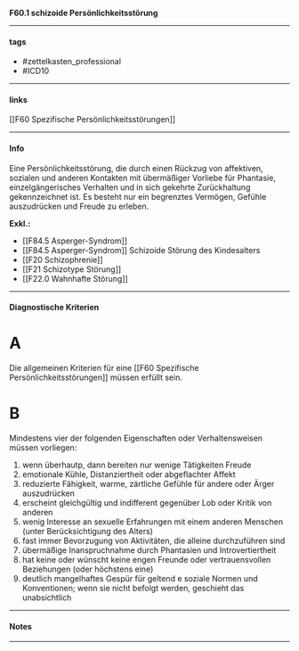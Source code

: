 __F60.1 schizoide Persönlichkeitsstörung__

___________________________________________
#### tags

- #zettelkasten_professional
- #ICD10 
___________________________________________
#### links

[[F60 Spezifische Persönlichkeitsstörungen]]

___________________________________________
#### Info
Eine Persönlichkeitsstörung, die durch einen Rückzug von affektiven, sozialen und anderen Kontakten mit übermäßiger Vorliebe für Phantasie, einzelgängerisches Verhalten und in sich gekehrte Zurückhaltung gekennzeichnet ist. Es besteht nur ein begrenztes Vermögen, Gefühle auszudrücken und Freude zu erleben.

__Exkl.:__
- [[F84.5 Asperger-Syndrom]]
- [[F84.5 Asperger-Syndrom]] Schizoide Störung des Kindesalters   
- [[F20 Schizophrenie]] 
- [[F21 Schizotype Störung]] 
- [[F22.0 Wahnhafte Störung]]
___________________________________________
#### Diagnostische Kriterien

# A
Die allgemeinen Kriterien für eine [[F60 Spezifische Persönlichkeitsstörungen]] müssen erfüllt sein.

# B
Mindestens vier der folgenden Eigenschaften oder Verhaltensweisen müssen vorliegen:

1. wenn überhautp, dann bereiten nur wenige Tätigkeiten Freude
2. emotionale Kühle, Distanziertheit oder abgeflachter Affekt 
3. reduzierte Fähigkeit, warme, zärtliche Gefühle für andere oder Ärger auszudrücken
4. erscheint gleichgültig und indifferent gegenüber Lob oder Kritik von anderen
5. wenig Interesse an sexuelle Erfahrungen mit einem anderen Menschen (unter Berücksichtigung des Alters)
6. fast immer Bevorzugung von Aktivitäten, die alleine durchzuführen sind
7. übermäßige Inanspruchnahme durch Phantasien und Introvertiertheit
8. hat keine oder wünscht keine engen Freunde oder vertrauensvollen Beziehungen (oder höchstens eine)
9. deutlich mangelhaftes Gespür für geltend e soziale Normen und Konventionen; wenn sie nicht befolgt werden, geschieht das unabsichtlich
___________________________________________
#### Notes

___________________________________________


